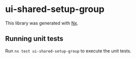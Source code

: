 # ui-shared-setup-group

This library was generated with [Nx](https://nx.dev).

## Running unit tests

Run `nx test ui-shared-setup-group` to execute the unit tests.
